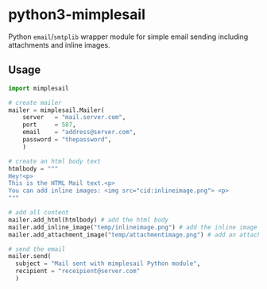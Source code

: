 # python3-mimplesail
Python `email`/`smtplib` wrapper module for simple email sending including attachments and inline images.

## Usage

```python
import mimplesail

# create mailer
mailer = mimplesail.Mailer( 
    server   = "mail.server.com",
    port     = 587,
    email    = "address@server.com",
    password = "thepassword",
    )

# create an html body text
htmlbody = """
Hey!<p>
This is the HTML Mail text.<p>
You can add inline images: <img src="cid:inlineimage.png"> <p>
"""

# add all content
mailer.add_html(htmlbody) # add the html body
mailer.add_inline_image("temp/inlineimage.png") # add the inline image
mailer.add_attachment_image("temp/attachmentimage.png") # add an attachment image

# send the email
mailer.send(
  subject = "Mail sent with mimplesail Python module",
  recipient = "receipient@server.com"
  )
```

